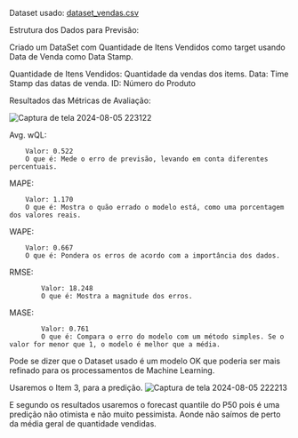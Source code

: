 
Dataset usado:
[dataset_vendas.csv](https://github.com/user-attachments/files/16504130/dataset_vendas.csv)

Estrutura dos Dados para Previsão:

Criado um DataSet com Quantidade de Itens Vendidos como target usando Data de Venda como Data Stamp.


  Quantidade de Itens Vendidos:  Quantidade da vendas dos items.
  Data: Time Stamp das datas de venda.
  ID: Número do Produto


  Resultados das Métricas de Avaliação:
   
![Captura de tela 2024-08-05 223122](https://github.com/user-attachments/assets/7e3fae51-dd11-4ed9-ab61-2f011b03dc36)

  Avg. wQL:
  
		Valor: 0.522
		O que é: Mede o erro de previsão, levando em conta diferentes percentuais.
	
 MAPE: 
 
		Valor: 1.170
		O que é: Mostra o quão errado o modelo está, como uma porcentagem dos valores reais.
	
 WAPE:
 
		Valor: 0.667
		O que é: Pondera os erros de acordo com a importância dos dados.
	
 RMSE:
 
   	        Valor: 18.248
            O que é: Mostra a magnitude dos erros.
	
 MASE:
 
            Valor: 0.761
   	        O que é: Compara o erro do modelo com um método simples. Se o valor for menor que 1, o modelo é melhor que a média.


Pode se dizer que o Dataset usado é um modelo OK que poderia ser mais refinado para os processamentos de Machine Learning.


Usaremos o Item 3, para a predição.
![Captura de tela 2024-08-05 222213](https://github.com/user-attachments/assets/d685100d-ea92-4eb5-932c-23f39386c38c)

E segundo os resultados usaremos o forecast quantile do P50 pois é uma predição não otimista e não muito pessimista.
Aonde não saímos de perto da média geral de quantidade vendidas.
